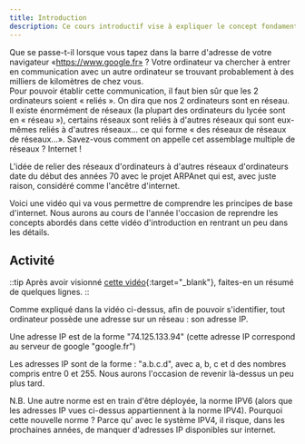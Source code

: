 ```yaml
---
title: Introduction
description: Ce cours introductif vise à expliquer le concept fondamental des réseaux informatiques et leur interconnexion à travers Internet. Il permet aux élèves de comprendre comment leur ordinateur communique avec d'autres machines à distance, en abordant les notions de réseau, d'adresse IP et d'évolution des protocoles comme IPv4 et IPv6.
--- 
```


Que se passe-t-il lorsque vous tapez dans la barre d'adresse de votre navigateur «https://www.google.fr» ? Votre ordinateur va chercher à entrer en communication avec un autre ordinateur se trouvant probablement à des milliers de kilomètres de chez vous.  
Pour pouvoir établir cette communication, il faut bien sûr que les 2 ordinateurs soient « reliés ». On dira que nos 2 ordinateurs sont en réseau.  
Il existe énormément de réseaux (la plupart des ordinateurs du lycée sont en « réseau »), certains réseaux sont reliés à d'autres réseaux qui sont eux-mêmes reliés à d'autres réseaux... ce qui forme « des réseaux de réseaux de réseaux...». Savez-vous comment on appelle cet assemblage multiple de réseaux ? Internet !

L'idée de relier des réseaux d'ordinateurs à d'autres réseaux d'ordinateurs date du début des années 70 avec le projet ARPAnet qui est, avec juste raison, considéré comme l'ancêtre d'internet.

Voici une vidéo qui va vous permettre de comprendre les principes de base d'internet. Nous aurons au cours de l'année l'occasion de reprendre les concepts abordés dans cette vidéo d'introduction en rentrant un peu dans les détails.

## Activité
::tip
Après avoir visionné [cette vidéo](https://ladigitale.dev/digiview/#/v/67bb965a12852){:target="_blank"}, faites-en un résumé de quelques lignes.
::

Comme expliqué dans la vidéo ci-dessus, afin de pouvoir s'identifier, tout ordinateur possède une adresse sur un réseau : son adresse IP.

Une adresse IP est de la forme "74.125.133.94" (cette adresse IP correspond au serveur de google "google.fr")

Les adresses IP sont de la forme : "a.b.c.d", avec a, b, c et d des nombres compris entre 0 et 255. Nous aurons l'occasion de revenir là-dessus un peu plus tard.

N.B. Une autre norme est en train d'être déployée, la norme IPV6 (alors que les adresses IP vues ci-dessus appartiennent à la norme IPV4). Pourquoi cette nouvelle norme ? Parce qu' avec le système IPV4, il risque, dans les prochaines années, de manquer d'adresses IP disponibles sur internet.

